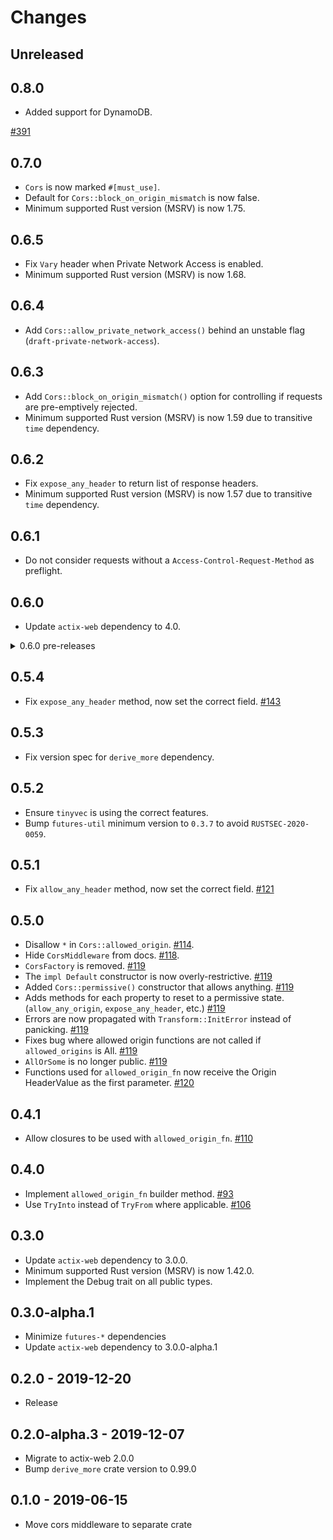 # Changes

## Unreleased

## 0.8.0

- Added support for DynamoDB.

[#391](https://github.com/actix/actix-extras/pull/391)

## 0.7.0

- `Cors` is now marked `#[must_use]`.
- Default for `Cors::block_on_origin_mismatch` is now false.
- Minimum supported Rust version (MSRV) is now 1.75.

## 0.6.5

- Fix `Vary` header when Private Network Access is enabled.
- Minimum supported Rust version (MSRV) is now 1.68.

## 0.6.4

- Add `Cors::allow_private_network_access()` behind an unstable flag (`draft-private-network-access`).

## 0.6.3

- Add `Cors::block_on_origin_mismatch()` option for controlling if requests are pre-emptively rejected.
- Minimum supported Rust version (MSRV) is now 1.59 due to transitive `time` dependency.

## 0.6.2

- Fix `expose_any_header` to return list of response headers.
- Minimum supported Rust version (MSRV) is now 1.57 due to transitive `time` dependency.

## 0.6.1

- Do not consider requests without a `Access-Control-Request-Method` as preflight.

## 0.6.0

- Update `actix-web` dependency to 4.0.

<details>
<summary>0.6.0 pre-releases</summary>

## 0.6.0-beta.10

- Ensure that preflight responses contain a `Vary` header. [#224]

[#224]: https://github.com/actix/actix-extras/pull/224

## 0.6.0-beta.9

- Relax body type bounds on middleware impl. [#223]
- Update `actix-web` dependency to `4.0.0-rc.1`.

[#223]: https://github.com/actix/actix-extras/pull/223

## 0.6.0-beta.8

- Minimum supported Rust version (MSRV) is now 1.54.

## 0.6.0-beta.7

- Update `actix-web` dependency to `4.0.0-beta.15`. [#216]

[#216]: https://github.com/actix/actix-extras/pull/216

## 0.6.0-beta.6

- Fix panic when wrapping routes with dynamic segments in their paths. [#213]

[#213]: https://github.com/actix/actix-extras/pull/213

## 0.6.0-beta.5 _(YANKED)_

- Update `actix-web` dependency to `4.0.0.beta-14`. [#209]

[#209]: https://github.com/actix/actix-extras/pull/209

## 0.6.0-beta.4

- No significant changes since `0.6.0-beta.3`.

## 0.6.0-beta.3

- Make `Cors` middleware generic over body type [#195]
- Fix `expose_any_header` behavior. [#204]
- Update `actix-web` dependency to v4.0.0-beta.10. [#203]
- Minimum supported Rust version (MSRV) is now 1.52.

[#195]: https://github.com/actix/actix-extras/pull/195
[#203]: https://github.com/actix/actix-extras/pull/203
[#204]: https://github.com/actix/actix-extras/pull/204

## 0.6.0-beta.2

- No notable changes.

## 0.6.0-beta.1

- Update `actix-web` dependency to 4.0.0 beta.
- Minimum supported Rust version (MSRV) is now 1.46.0.

</details>

## 0.5.4

- Fix `expose_any_header` method, now set the correct field. [#143]

[#143]: https://github.com/actix/actix-extras/pull/143

## 0.5.3

- Fix version spec for `derive_more` dependency.

## 0.5.2

- Ensure `tinyvec` is using the correct features.
- Bump `futures-util` minimum version to `0.3.7` to avoid `RUSTSEC-2020-0059`.

## 0.5.1

- Fix `allow_any_header` method, now set the correct field. [#121]

[#121]: https://github.com/actix/actix-extras/pull/121

## 0.5.0

- Disallow `*` in `Cors::allowed_origin`. [#114].
- Hide `CorsMiddleware` from docs. [#118].
- `CorsFactory` is removed. [#119]
- The `impl Default` constructor is now overly-restrictive. [#119]
- Added `Cors::permissive()` constructor that allows anything. [#119]
- Adds methods for each property to reset to a permissive state. (`allow_any_origin`, `expose_any_header`, etc.) [#119]
- Errors are now propagated with `Transform::InitError` instead of panicking. [#119]
- Fixes bug where allowed origin functions are not called if `allowed_origins` is All. [#119]
- `AllOrSome` is no longer public. [#119]
- Functions used for `allowed_origin_fn` now receive the Origin HeaderValue as the first parameter. [#120]

[#114]: https://github.com/actix/actix-extras/pull/114
[#118]: https://github.com/actix/actix-extras/pull/118
[#119]: https://github.com/actix/actix-extras/pull/119
[#120]: https://github.com/actix/actix-extras/pull/120

## 0.4.1

- Allow closures to be used with `allowed_origin_fn`. [#110]

[#110]: https://github.com/actix/actix-extras/pull/110

## 0.4.0

- Implement `allowed_origin_fn` builder method. [#93]
- Use `TryInto` instead of `TryFrom` where applicable. [#106]

[#93]: https://github.com/actix/actix-extras/pull/93
[#106]: https://github.com/actix/actix-extras/pull/106

## 0.3.0

- Update `actix-web` dependency to 3.0.0.
- Minimum supported Rust version (MSRV) is now 1.42.0.
- Implement the Debug trait on all public types.

## 0.3.0-alpha.1

- Minimize `futures-*` dependencies
- Update `actix-web` dependency to 3.0.0-alpha.1

## 0.2.0 - 2019-12-20

- Release

## 0.2.0-alpha.3 - 2019-12-07

- Migrate to actix-web 2.0.0
- Bump `derive_more` crate version to 0.99.0

## 0.1.0 - 2019-06-15

- Move cors middleware to separate crate
